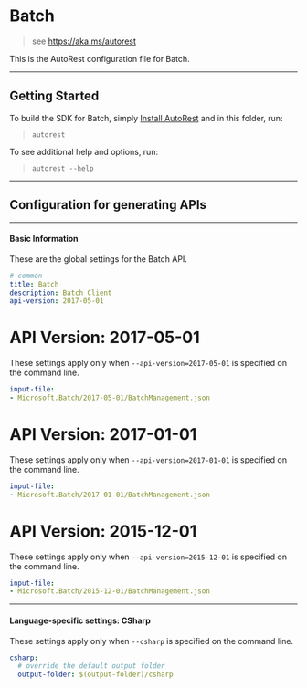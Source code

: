 # Batch
    
> see https://aka.ms/autorest

This is the AutoRest configuration file for Batch.



---
## Getting Started 
To build the SDK for Batch, simply [Install AutoRest](https://aka.ms/autorest/install) and in this folder, run:

> `autorest`

To see additional help and options, run:

> `autorest --help`
---

## Configuration for generating APIs


---
#### Basic Information 
These are the global settings for the Batch API.

``` yaml
# common 
title: Batch
description: Batch Client
api-version: 2017-05-01

```


# API Version: 2017-05-01

These settings apply only when `--api-version=2017-05-01` is specified on the command line.

``` yaml $(api-version) == '2017-05-01'
input-file:
- Microsoft.Batch/2017-05-01/BatchManagement.json

```


# API Version: 2017-01-01

These settings apply only when `--api-version=2017-01-01` is specified on the command line.

``` yaml $(api-version) == '2017-01-01'
input-file:
- Microsoft.Batch/2017-01-01/BatchManagement.json

```
 
# API Version: 2015-12-01

These settings apply only when `--api-version=2015-12-01` is specified on the command line.

``` yaml $(api-version) == '2015-12-01'
input-file:
- Microsoft.Batch/2015-12-01/BatchManagement.json

```


---
#### Language-specific settings: CSharp

These settings apply only when `--csharp` is specified on the command line.

``` yaml $(csharp)
csharp:
  # override the default output folder
  output-folder: $(output-folder)/csharp
```

